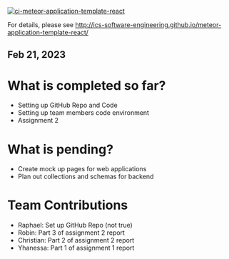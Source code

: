[![ci-meteor-application-template-react](https://github.com/ics-software-engineering/meteor-application-template-react/actions/workflows/ci.yml/badge.svg)](https://github.com/ics-software-engineering/meteor-application-template-react/actions/workflows/ci.yml)

For details, please see http://ics-software-engineering.github.io/meteor-application-template-react/

## Feb 21, 2023
# What is completed so far? 
* Setting up GitHub Repo and Code
* Setting up team members code environment
* Assignment 2

# What is pending?
* Create mock up pages for web applications
* Plan out collections and schemas for backend

# Team Contributions
* Raphael: Set up GitHub Repo (not true)
* Robin: Part 3 of assignment 2 report
* Christian: Part 2 of assignment 2 report
* Yhanessa: Part 1 of assignment 1 report 
